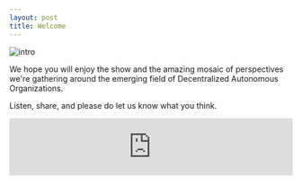 ```yaml
---
layout: post
title: Welcome
---
```


![intro](/assets/images/DAOcast_looped.gif)

We hope you will enjoy the show and the amazing mosaic of perspectives we're gathering around the emerging field of Decentralized Autonomous Organizations.

Listen, share, and please do let us know what you think.

<iframe src="https://anchor.fm/daocast/embed/episodes/DAOcast-Introduction-e2e485" height="102px" width="100%" frameborder="0" scrolling="no"></iframe>
